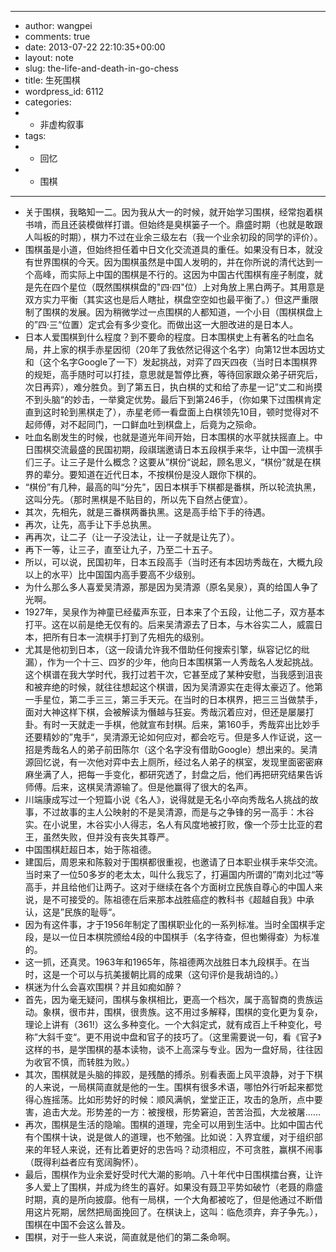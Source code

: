- ---
- author: wangpei
- comments: true
- date: 2013-07-22 22:10:35+00:00
- layout: note
- slug: the-life-and-death-in-go-chess
- title: 生死围棋
- wordpress_id: 6112
- categories:
- - 非虚构叙事
- tags:
- - 回忆
- - 围棋
- ---
- 关于围棋，我略知一二。因为我从大一的时候，就开始学习围棋，经常抱着棋书啃，而且还装模做样打谱。但始终是臭棋篓子一个。鼎盛时期（也就是敢跟人叫板的时期），棋力不过在业余三级左右（我一个业余初段的同学的评价）。
- 围棋虽是小道，但始终担任着中日文化交流道具的重任。如果没有日本，就没有世界围棋的今天。因为围棋虽然是中国人发明的，并在你所说的清代达到一个高峰，而实际上中国的围棋是不行的。这因为中国古代围棋有座子制度，就是先在四个星位（既然围棋棋盘的"四·四"位）上对角放上黑白两子。其用意是双方实力平衡（其实这也是后人瞎扯，棋盘空空如也最平衡了。）但这严重限制了围棋的发展。因为稍微学过一点围棋的人都知道，一个小目（围棋棋盘上的”四·三“位置）定式会有多少变化。而做出这一大胆改进的是日本人。
- 日本人爱围棋到什么程度？到不要命的程度。日本围棋史上有著名的吐血名局，井上家的棋手赤星因彻（20年了我依然记得这个名字）向第12世本因坊丈和（这个名字Google了一下）发起挑战，对弈了四天四夜（当时日本围棋界的规矩，高手随时可以打挂，意思就是暂停比赛，等待回家跟众弟子研究后，次日再弈），难分胜负。到了第五日，执白棋的丈和给了赤星一记”丈二和尚摸不到头脑“的妙击，一举奠定优势。最后下到第246手，（你如果下过围棋肯定直到这时轮到黑棋走了），赤星老师一看盘面上白棋领先10目，顿时觉得对不起师傅，对不起同门，一口鲜血吐到棋盘上，后竟为之殒命。
- 吐血名剧发生的时候，也就是道光年间开始，日本围棋的水平就扶摇直上。中日围棋交流最盛的民国初期，段祺瑞邀请日本五段棋手来华，让中国一流棋手们三子。让三子是什么概念？这要从”棋份“说起，顾名思义，“棋份”就是在棋界的辈分。要知道在近代日本，不按棋份是没人跟你下棋的。
- “棋份”有几种，最高的叫“分先”，因日本棋手下棋都是番棋，所以轮流执黑，这叫分先。（那时黑棋是不贴目的，所以先下自然占便宜）。
- 其次，先相先，就是三番棋两番执黑。这是高手给下手的待遇。
- 再次，让先，高手让下手总执黑。
- 再再次，让二子（让一子没法让，让一子就是让先了）。
- 再下一等，让三子，直至让九子，乃至二十五子。
- 所以，可以说，民国初年，日本五段高手（当时还有本因坊秀哉在，大概九段以上的水平）比中国国内高手要高不少级别。
- 为什么那么多人喜爱吴清源，那是因为吴清源（原名吴泉），真的给国人争了光啊。
- 1927年，吴泉作为神童已经蜚声东亚，日本来了个五段，让他二子，双方基本打平。这在以前是绝无仅有的。后来吴清源去了日本，与木谷实二人，威震日本，把所有日本一流棋手打到了先相先的级别。
- 尤其是他初到日本，（这一段请允许我不借助任何搜索引擎，纵容记忆的纰漏），作为一个十三、四岁的少年，他向日本围棋第一人秀哉名人发起挑战。这个棋谱在我大学时代，我打过若干次，它甚至成了某种安慰，当我感到沮丧和被弃绝的时候，就往往想起这个棋谱，因为吴清源实在走得太豪迈了。他第一手星位，第二手三三，第三手天元。在当时的日本棋界，把三三当做禁手，面对大神这样下棋，会被解读为僭越与狂妄。秀哉沉着应对，但还是屡屡打卦。有时一天就走一手棋，他就宣布封棋。后来，第160手，秀哉弈出比妙手还要精妙的”鬼手“，吴清源无论如何应对，都会吃亏。但是多人作证说，这一招是秀哉名人的弟子前田陈尔（这个名字没有借助Google）想出来的。吴清源回忆说，有一次他对弈中去上厕所，经过名人弟子的棋室，发现里面密密麻麻坐满了人，把每一手变化，都研究透了，封盘之后，他们再把研究结果告诉师傅。后来，这棋吴清源输了。但是他赢得了很大的名声。
- 川端康成写过一个短篇小说《名人》，说得就是无名小卒向秀哉名人挑战的故事，不过故事的主人公映射的不是吴清源，而是与之争锋的另一高手：木谷实。在小说里，木谷实小人得志，名人有风度地被打败，像一个莎士比亚的君王，虽然失败，但并没有丧失其尊严。
- 中国围棋赶超日本，始于陈祖德。
- 建国后，周恩来和陈毅对于围棋都很重视，也邀请了日本职业棋手来华交流。当时来了一位50多岁的老太太，叫什么我忘了，打遍国内所谓的”南刘北过“等高手，并且给他们让两子。这对于继续在各个方面树立民族自尊心的中国人来说，是不可接受的。陈祖德在后来那本战胜癌症的教科书《超越自我》中承认，这是”民族的耻辱“。
- 因为有这件事，才于1956年制定了围棋职业化的一系列标准。当时全国棋手定段，是以一位日本棋院颁给4段的中国棋手（名字待查，但也懒得查）为标准的。
- 这一抓，还真灵。1963年和1965年，陈祖德两次战胜日本九段棋手。在当时，这是一个可以与抗美援朝比肩的成果（这句评价是我胡诌的。）
- 棋迷为什么会喜欢围棋？并且如痴如醉？
- 首先，因为毫无疑问，围棋与象棋相比，更高一个档次，属于高智商的贵族运动。象棋，很市井，围棋，很贵族。这不用过多解释，围棋的变化更为复杂，理论上讲有（361!）这么多种变化。一个大斜定式，就有成百上千种变化，号称”大斜千变“。更不用说中盘和官子的技巧了。（这里需要说一句，看《官子》这样的书，是学围棋的基本读物，谈不上高深与专业。因为一盘好局，往往因为收官不慎，而转胜为败。）
- 其次，围棋就是头脑的摔跤，是残酷的搏杀。别看表面上风平浪静，对于下棋的人来说，一局棋简直就是他的一生。围棋有很多术语，哪怕外行听起来都觉得心旌摇荡。比如形势好的时候：顺风满帆，堂堂正正，攻击的急所，点中要害，追击大龙。形势差的一方：被搜根，形势窘迫，苦苦治孤，大龙被屠……
- 再次，围棋是生活的隐喻。围棋的道理，完全可以用到生活中。比如中国古代有个围棋十诀，说是做人的道理，也不勉强。比如说：入界宜缓，对于组织部来的年轻人来说，还有比着更好的忠告吗？动须相应，不可贪胜，赢棋不闹事（既得利益者应有宽阔胸怀）。
- 最后，围棋作为业余爱好受时代大潮的影响。八十年代中日围棋擂台赛，让许多人爱上了围棋，并成为终生的喜好。如果没有聂卫平势如破竹（老聂的鼎盛时期，真的是所向披靡。他有一局棋，一个大角都被吃了，但是他通过不断借用这片死期，居然把局面挽回了。在棋诀上，这叫：临危须弃，弃子争先。），围棋在中国不会这么普及。
- 围棋，对于一些人来说，简直就是他们的第二条命啊。
